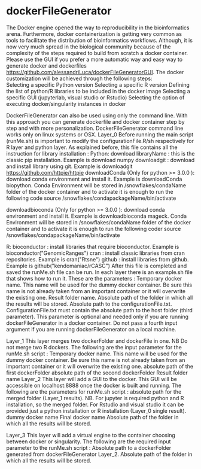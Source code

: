 # dockerFileGenerator
The Docker engine opened the way to reproducibility in the bioinformatics arena. Furthermore, docker containerization is getting very common as tools to facilitate the distribution of  bioinformatics workflows. Although, it is now very much spread in the biological community because of the complexity of the steps required to build from scratch a docker container. Please use the GUI if you prefer a more automatic way and easy way to generate docker and dockerfiles https://github.com/alessandriLuca/dockerFileGeneratorGUI.
The docker customization will be achieved through the following steps:  
Selecting a specific Python version 
Selecting a specific R version 
Defining the list of python/R libraries to be included in the docker image 
Selecting a specific GUI (jupyterlab, visual studio or Rstudio)
Selecting the option of executing docker/singularity instances in docker 

DockerFileGenerator can also be used using only the command line. With this approach you can generate dockerfile and docker container step by step and with more personalization.  DockerFileGenerator command line works only on linux systems or OSX.
Layer_0
Before running the main script (runMe.sh) is important to modify the configurationFile.R/sh respectively for R layer and python layer. As explained before, this file contains all the instruction for library installation : 
Python: 
download libraryName : this is the classic pip installation. Example is download numpy
downloadgit : download and install library using git. Example is downloadgit https://github.com/httpie/httpie
downloadConda (Only for python >= 3.0.0 ): download conda environment and install it. Example is downloadConda biopython. Conda Environment will be stored in /snowflakes/condaName folder of the docker container and to activate it is enough to run the following code
source /snowflakes/condapackageName/bin/activate

 
downloadbioconda (Only for python >= 3.0.0 ): download conda environment and install it. Example is downloadbioconda mageck. Conda Environment will be stored in /snowflakes/condaName folder of the docker container and to activate it is enough to run the following coder
source /snowflakes/condapackageName/bin/activate

 
R: 
bioconductor : install libraries that require bioconductor. Example is bioconductor("GenomicRanges")
cran : install classic libraries from cran repositories. Example is cran("Rtsne")
github : install libraries from github. Example is github("kendomaniac/rCASC")
After this file is completed and saved the runMe.sh file can be run. In each layer there is an example.sh file that shows how to run it.  These are the parameters : 
Temporary docker name. This name will be used for the dummy docker container. Be sure this name is not already taken from an important container or it will overwrite the existing one. 
Result folder name.
Absolute path of the folder in which all the results will be stored. 
Absolute path to the configurationFile.txt.  ConfigurationFile.txt must contain the absolute path to the host folder (third parameter). This parameter is optional and needed only if you are running dockerFileGenerator in a docker container.  Do not pass a fourth input argument if you are running dockerFileGenerator on a local machine. 

Layer_1
This layer merges two dockerFolder and dockerFile in one. 
NB Do not merge two R dockers.
The following are the input parameter for the runMe.sh script : 
Temporary docker name. This name will be used for the dummy docker container. Be sure this name is not already taken from an important container or it will overwrite the existing one. 
absolute path of the first dockerFolder
absolute path of the second dockerFolder
Result folder name
Layer_2
This layer will add a GUI to the docker. This GUI will be accessible on localhost:8888 once the docker is built and running. The following are the parameters for runMe.sh script : 
absolute path for the merged folder (Layer_1 results). NB. For jupyter is required python and R installation, so the merged folder. For Rstudio and visual studio it can be provided just a python installation or R installation (Layer_0 single result).
dummy docker name 
Final docker name
Absolute path of the folder in which all the results will be stored. 

Layer_3
This layer will add a virtual engine to the container choosing between docker or singularity. 
The following are the required input parameter to the runMe.sh script : 
Absolute path to a dockerFolder generated from dockerFileGenerator Layer_2. 
 Absolute path of the folder in which all the results will be stored. 
